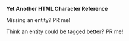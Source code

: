 **Yet Another HTML Character Reference**

Missing an entity? PR me!

Think an entity could be [tagged](/src/app/data/entities.json) better? PR me!
